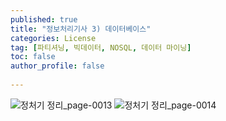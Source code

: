 ```yaml
---
published: true
title: "정보처리기사 3) 데이터베이스" 
categories: License
tag: [파티셔닝, 빅데이터, NOSQL, 데이터 마이닝] 
toc: false
author_profile: false 
  
---
```


![정처기 정리_page-0013](https://github.com/Vida0822/OOP/assets/132312673/4824f473-9e16-4271-8976-711ec338f04f)
![정처기 정리_page-0014](https://github.com/Vida0822/OOP/assets/132312673/f2ef8626-0cc3-4645-adce-82137b301c6e)
